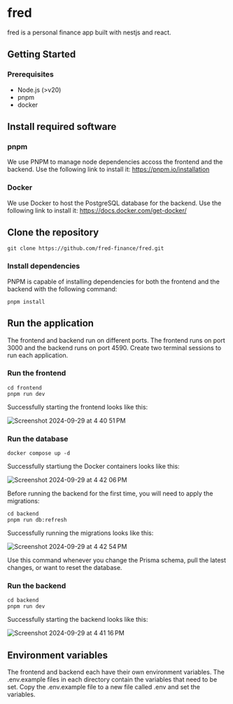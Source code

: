 # fred

fred is a personal finance app built with nestjs and react.

## Getting Started

### Prerequisites

- Node.js (>v20)
- pnpm
- docker

## Install required software
### pnpm
We use PNPM to manage node dependencies accoss the frontend and the backend. Use the following link to install it:
https://pnpm.io/installation

### Docker
We use Docker to host the PostgreSQL database for the backend. Use the following link to install it:
https://docs.docker.com/get-docker/

## Clone the repository
```
git clone https://github.com/fred-finance/fred.git
```

### Install dependencies
PNPM is capable of installing dependencies for both the frontend and the backend with the following command:
```
pnpm install
```

## Run the application
The frontend and backend run on different ports. The frontend runs on port 3000 and the backend runs on port 4590. Create two terminal sessions to run each application.

### Run the frontend
```
cd frontend
pnpm run dev
```

Successfully starting the frontend looks like this:

![Screenshot 2024-09-29 at 4 40 51 PM](https://github.com/user-attachments/assets/95f40373-58ca-48db-aa7b-85d2d82a64ce)


### Run the database
```
docker compose up -d
```


Successfully startiung the Docker containers looks like this:

![Screenshot 2024-09-29 at 4 42 06 PM](https://github.com/user-attachments/assets/a85a930f-d4a7-4097-85e6-04021534fc8e)

Before running the backend for the first time, you will need to apply the migrations:
```
cd backend
pnpm run db:refresh
```

Successfully running the migrations looks like this:

![Screenshot 2024-09-29 at 4 42 54 PM](https://github.com/user-attachments/assets/aa6904f6-76f4-4067-a298-74983c5677eb)


Use this command whenever you change the Prisma schema, pull the latest changes, or want to reset the database.

### Run the backend
```
cd backend
pnpm run dev
```
Successfully starting the backend looks like this:


![Screenshot 2024-09-29 at 4 41 16 PM](https://github.com/user-attachments/assets/1a27b16d-1d36-49d1-9cd8-e243300a3dbe)

## Environment variables
The frontend and backend each have their own environment variables. The .env.example files in each directory contain the variables that need to be set. Copy the .env.example file to a new file called .env and set the variables.
